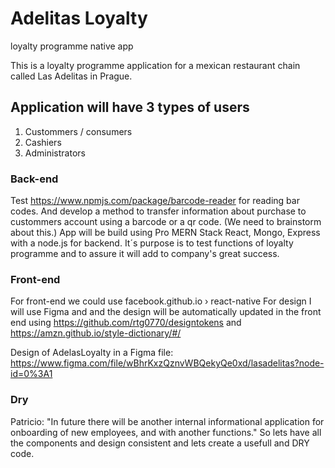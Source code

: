 # Adelitas Loyalty
loyalty programme native app

This is a loyalty programme application for a mexican restaurant chain called Las Adelitas in Prague.

## Application will have 3 types of users
1. Custommers / consumers
2. Cashiers
3. Administrators

### Back-end
Test https://www.npmjs.com/package/barcode-reader for reading bar codes. And develop a method to transfer information about purchase to custommers account using a barcode or a qr code. (We need to brainstorm about this.)
App will be build using Pro MERN Stack React, Mongo, Express with a node.js for backend. It´s purpose is to test functions of loyalty programme and to assure it will add to company's great success.

### Front-end
For front-end we could use facebook.github.io › react-native
For design I will use Figma and and the design will be automatically updated in the front end using
https://github.com/rtg0770/designtokens
and
https://amzn.github.io/style-dictionary/#/

Design of AdelasLoyalty in a Figma file: https://www.figma.com/file/wBhrKxzQznvWBQekyQe0xd/lasadelitas?node-id=0%3A1

### Dry
Patricio: "In future there will be another internal informational application for onboarding of new employees, and with another functions."
So lets have all the components and design consistent and lets create a usefull and DRY code.
